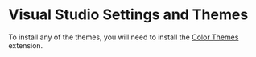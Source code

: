 # Visual Studio Settings and Themes

To install any of the themes, you will need to install the [Color Themes](https://marketplace.visualstudio.com/items?itemName=VisualStudioPlatformTeam.ColorThemesforVisualStudio) extension.

